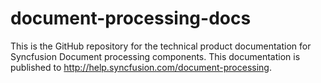 # document-processing-docs
This is the GitHub repository for the technical product documentation for Syncfusion Document processing components. This documentation is published to http://help.syncfusion.com/document-processing.
